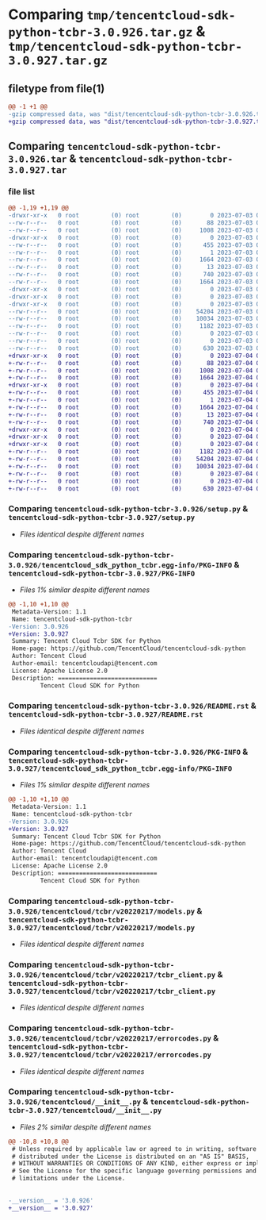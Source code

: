 # Comparing `tmp/tencentcloud-sdk-python-tcbr-3.0.926.tar.gz` & `tmp/tencentcloud-sdk-python-tcbr-3.0.927.tar.gz`

## filetype from file(1)

```diff
@@ -1 +1 @@
-gzip compressed data, was "dist/tencentcloud-sdk-python-tcbr-3.0.926.tar", last modified: Mon Jul  3 00:35:01 2023, max compression
+gzip compressed data, was "dist/tencentcloud-sdk-python-tcbr-3.0.927.tar", last modified: Tue Jul  4 00:30:16 2023, max compression
```

## Comparing `tencentcloud-sdk-python-tcbr-3.0.926.tar` & `tencentcloud-sdk-python-tcbr-3.0.927.tar`

### file list

```diff
@@ -1,19 +1,19 @@
-drwxr-xr-x   0 root         (0) root         (0)        0 2023-07-03 00:35:00.000000 tencentcloud-sdk-python-tcbr-3.0.926/
--rw-r--r--   0 root         (0) root         (0)       88 2023-07-03 00:35:01.000000 tencentcloud-sdk-python-tcbr-3.0.926/setup.cfg
--rw-r--r--   0 root         (0) root         (0)     1008 2023-07-03 00:35:00.000000 tencentcloud-sdk-python-tcbr-3.0.926/setup.py
-drwxr-xr-x   0 root         (0) root         (0)        0 2023-07-03 00:35:00.000000 tencentcloud-sdk-python-tcbr-3.0.926/tencentcloud_sdk_python_tcbr.egg-info/
--rw-r--r--   0 root         (0) root         (0)      455 2023-07-03 00:35:00.000000 tencentcloud-sdk-python-tcbr-3.0.926/tencentcloud_sdk_python_tcbr.egg-info/SOURCES.txt
--rw-r--r--   0 root         (0) root         (0)        1 2023-07-03 00:35:00.000000 tencentcloud-sdk-python-tcbr-3.0.926/tencentcloud_sdk_python_tcbr.egg-info/dependency_links.txt
--rw-r--r--   0 root         (0) root         (0)     1664 2023-07-03 00:35:00.000000 tencentcloud-sdk-python-tcbr-3.0.926/tencentcloud_sdk_python_tcbr.egg-info/PKG-INFO
--rw-r--r--   0 root         (0) root         (0)       13 2023-07-03 00:35:00.000000 tencentcloud-sdk-python-tcbr-3.0.926/tencentcloud_sdk_python_tcbr.egg-info/top_level.txt
--rw-r--r--   0 root         (0) root         (0)      740 2023-07-03 00:35:00.000000 tencentcloud-sdk-python-tcbr-3.0.926/README.rst
--rw-r--r--   0 root         (0) root         (0)     1664 2023-07-03 00:35:00.000000 tencentcloud-sdk-python-tcbr-3.0.926/PKG-INFO
-drwxr-xr-x   0 root         (0) root         (0)        0 2023-07-03 00:35:00.000000 tencentcloud-sdk-python-tcbr-3.0.926/tencentcloud/
-drwxr-xr-x   0 root         (0) root         (0)        0 2023-07-03 00:35:00.000000 tencentcloud-sdk-python-tcbr-3.0.926/tencentcloud/tcbr/
-drwxr-xr-x   0 root         (0) root         (0)        0 2023-07-03 00:35:00.000000 tencentcloud-sdk-python-tcbr-3.0.926/tencentcloud/tcbr/v20220217/
--rw-r--r--   0 root         (0) root         (0)    54204 2023-07-03 00:35:00.000000 tencentcloud-sdk-python-tcbr-3.0.926/tencentcloud/tcbr/v20220217/models.py
--rw-r--r--   0 root         (0) root         (0)    10034 2023-07-03 00:35:00.000000 tencentcloud-sdk-python-tcbr-3.0.926/tencentcloud/tcbr/v20220217/tcbr_client.py
--rw-r--r--   0 root         (0) root         (0)     1182 2023-07-03 00:35:00.000000 tencentcloud-sdk-python-tcbr-3.0.926/tencentcloud/tcbr/v20220217/errorcodes.py
--rw-r--r--   0 root         (0) root         (0)        0 2023-07-03 00:35:00.000000 tencentcloud-sdk-python-tcbr-3.0.926/tencentcloud/tcbr/v20220217/__init__.py
--rw-r--r--   0 root         (0) root         (0)        0 2023-07-03 00:35:00.000000 tencentcloud-sdk-python-tcbr-3.0.926/tencentcloud/tcbr/__init__.py
--rw-r--r--   0 root         (0) root         (0)      630 2023-07-03 00:35:00.000000 tencentcloud-sdk-python-tcbr-3.0.926/tencentcloud/__init__.py
+drwxr-xr-x   0 root         (0) root         (0)        0 2023-07-04 00:30:16.000000 tencentcloud-sdk-python-tcbr-3.0.927/
+-rw-r--r--   0 root         (0) root         (0)       88 2023-07-04 00:30:16.000000 tencentcloud-sdk-python-tcbr-3.0.927/setup.cfg
+-rw-r--r--   0 root         (0) root         (0)     1008 2023-07-04 00:30:16.000000 tencentcloud-sdk-python-tcbr-3.0.927/setup.py
+-rw-r--r--   0 root         (0) root         (0)     1664 2023-07-04 00:30:16.000000 tencentcloud-sdk-python-tcbr-3.0.927/PKG-INFO
+drwxr-xr-x   0 root         (0) root         (0)        0 2023-07-04 00:30:16.000000 tencentcloud-sdk-python-tcbr-3.0.927/tencentcloud_sdk_python_tcbr.egg-info/
+-rw-r--r--   0 root         (0) root         (0)      455 2023-07-04 00:30:16.000000 tencentcloud-sdk-python-tcbr-3.0.927/tencentcloud_sdk_python_tcbr.egg-info/SOURCES.txt
+-rw-r--r--   0 root         (0) root         (0)        1 2023-07-04 00:30:16.000000 tencentcloud-sdk-python-tcbr-3.0.927/tencentcloud_sdk_python_tcbr.egg-info/dependency_links.txt
+-rw-r--r--   0 root         (0) root         (0)     1664 2023-07-04 00:30:16.000000 tencentcloud-sdk-python-tcbr-3.0.927/tencentcloud_sdk_python_tcbr.egg-info/PKG-INFO
+-rw-r--r--   0 root         (0) root         (0)       13 2023-07-04 00:30:16.000000 tencentcloud-sdk-python-tcbr-3.0.927/tencentcloud_sdk_python_tcbr.egg-info/top_level.txt
+-rw-r--r--   0 root         (0) root         (0)      740 2023-07-04 00:30:16.000000 tencentcloud-sdk-python-tcbr-3.0.927/README.rst
+drwxr-xr-x   0 root         (0) root         (0)        0 2023-07-04 00:30:16.000000 tencentcloud-sdk-python-tcbr-3.0.927/tencentcloud/
+drwxr-xr-x   0 root         (0) root         (0)        0 2023-07-04 00:30:16.000000 tencentcloud-sdk-python-tcbr-3.0.927/tencentcloud/tcbr/
+drwxr-xr-x   0 root         (0) root         (0)        0 2023-07-04 00:30:16.000000 tencentcloud-sdk-python-tcbr-3.0.927/tencentcloud/tcbr/v20220217/
+-rw-r--r--   0 root         (0) root         (0)     1182 2023-07-04 00:30:16.000000 tencentcloud-sdk-python-tcbr-3.0.927/tencentcloud/tcbr/v20220217/errorcodes.py
+-rw-r--r--   0 root         (0) root         (0)    54204 2023-07-04 00:30:16.000000 tencentcloud-sdk-python-tcbr-3.0.927/tencentcloud/tcbr/v20220217/models.py
+-rw-r--r--   0 root         (0) root         (0)    10034 2023-07-04 00:30:16.000000 tencentcloud-sdk-python-tcbr-3.0.927/tencentcloud/tcbr/v20220217/tcbr_client.py
+-rw-r--r--   0 root         (0) root         (0)        0 2023-07-04 00:30:16.000000 tencentcloud-sdk-python-tcbr-3.0.927/tencentcloud/tcbr/v20220217/__init__.py
+-rw-r--r--   0 root         (0) root         (0)        0 2023-07-04 00:30:16.000000 tencentcloud-sdk-python-tcbr-3.0.927/tencentcloud/tcbr/__init__.py
+-rw-r--r--   0 root         (0) root         (0)      630 2023-07-04 00:30:16.000000 tencentcloud-sdk-python-tcbr-3.0.927/tencentcloud/__init__.py
```

### Comparing `tencentcloud-sdk-python-tcbr-3.0.926/setup.py` & `tencentcloud-sdk-python-tcbr-3.0.927/setup.py`

 * *Files identical despite different names*

### Comparing `tencentcloud-sdk-python-tcbr-3.0.926/tencentcloud_sdk_python_tcbr.egg-info/PKG-INFO` & `tencentcloud-sdk-python-tcbr-3.0.927/PKG-INFO`

 * *Files 1% similar despite different names*

```diff
@@ -1,10 +1,10 @@
 Metadata-Version: 1.1
 Name: tencentcloud-sdk-python-tcbr
-Version: 3.0.926
+Version: 3.0.927
 Summary: Tencent Cloud Tcbr SDK for Python
 Home-page: https://github.com/TencentCloud/tencentcloud-sdk-python
 Author: Tencent Cloud
 Author-email: tencentcloudapi@tencent.com
 License: Apache License 2.0
 Description: ============================
         Tencent Cloud SDK for Python
```

### Comparing `tencentcloud-sdk-python-tcbr-3.0.926/README.rst` & `tencentcloud-sdk-python-tcbr-3.0.927/README.rst`

 * *Files identical despite different names*

### Comparing `tencentcloud-sdk-python-tcbr-3.0.926/PKG-INFO` & `tencentcloud-sdk-python-tcbr-3.0.927/tencentcloud_sdk_python_tcbr.egg-info/PKG-INFO`

 * *Files 1% similar despite different names*

```diff
@@ -1,10 +1,10 @@
 Metadata-Version: 1.1
 Name: tencentcloud-sdk-python-tcbr
-Version: 3.0.926
+Version: 3.0.927
 Summary: Tencent Cloud Tcbr SDK for Python
 Home-page: https://github.com/TencentCloud/tencentcloud-sdk-python
 Author: Tencent Cloud
 Author-email: tencentcloudapi@tencent.com
 License: Apache License 2.0
 Description: ============================
         Tencent Cloud SDK for Python
```

### Comparing `tencentcloud-sdk-python-tcbr-3.0.926/tencentcloud/tcbr/v20220217/models.py` & `tencentcloud-sdk-python-tcbr-3.0.927/tencentcloud/tcbr/v20220217/models.py`

 * *Files identical despite different names*

### Comparing `tencentcloud-sdk-python-tcbr-3.0.926/tencentcloud/tcbr/v20220217/tcbr_client.py` & `tencentcloud-sdk-python-tcbr-3.0.927/tencentcloud/tcbr/v20220217/tcbr_client.py`

 * *Files identical despite different names*

### Comparing `tencentcloud-sdk-python-tcbr-3.0.926/tencentcloud/tcbr/v20220217/errorcodes.py` & `tencentcloud-sdk-python-tcbr-3.0.927/tencentcloud/tcbr/v20220217/errorcodes.py`

 * *Files identical despite different names*

### Comparing `tencentcloud-sdk-python-tcbr-3.0.926/tencentcloud/__init__.py` & `tencentcloud-sdk-python-tcbr-3.0.927/tencentcloud/__init__.py`

 * *Files 2% similar despite different names*

```diff
@@ -10,8 +10,8 @@
 # Unless required by applicable law or agreed to in writing, software
 # distributed under the License is distributed on an "AS IS" BASIS,
 # WITHOUT WARRANTIES OR CONDITIONS OF ANY KIND, either express or implied.
 # See the License for the specific language governing permissions and
 # limitations under the License.
 
 
-__version__ = '3.0.926'
+__version__ = '3.0.927'
```

